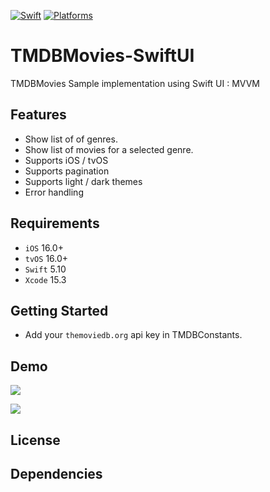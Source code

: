 [![Swift](https://img.shields.io/badge/Swift-5.10-orange?style=flat-square)](https://img.shields.io/badge/Swift-5.10_5.10_5.10-Orange?style=flat-square)
[![Platforms](https://img.shields.io/badge/Platforms-iOS_tvOS-yellowgreen?style=flat-square)](https://img.shields.io/badge/Platforms-macOS_iOS_tvOS_watchOS_Linux_Windows-Greenb?style=flat-square)

# TMDBMovies-SwiftUI
TMDBMovies Sample implementation using Swift UI : MVVM 

## Features
- Show list of of genres.
- Show list of movies for a selected genre.
- Supports iOS / tvOS 
- Supports pagination
- Supports light / dark themes
- Error handling

## Requirements

* `iOS` 16.0+
* `tvOS` 16.0+
* `Swift` 5.10
* `Xcode` 15.3

## Getting Started

- Add your `themoviedb.org` api key in TMDBConstants.

## Demo

![](https://github.com/TMDBMovies-SwiftUI/iPhoneTMDB-Demo.gif)

![](https://github.com/TMDBMovies-SwiftUI/tvOSTMDB-Demo.gif)


## License

## Dependencies



